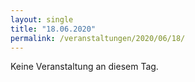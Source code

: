 ```yaml
---
layout: single
title: "18.06.2020"
permalink: /veranstaltungen/2020/06/18/
---
```


Keine Veranstaltung an diesem Tag.
